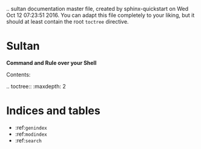 .. sultan documentation master file, created by
   sphinx-quickstart on Wed Oct 12 07:23:51 2016.
   You can adapt this file completely to your liking, but it should at least
   contain the root `toctree` directive.

Sultan
======

**Command and Rule over your Shell**

Contents:

.. toctree::
   :maxdepth: 2



Indices and tables
==================

* :ref:`genindex`
* :ref:`modindex`
* :ref:`search`

